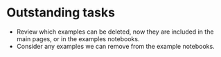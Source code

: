 # Outstanding tasks

- Review which examples can be deleted, now they are included in the main
  pages, or in the examples notebooks.
- Consider any examples we can remove from the example notebooks.
